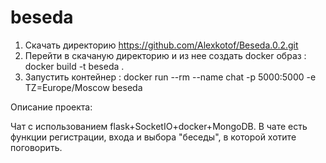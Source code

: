 # beseda
1) Скачать директорию https://github.com/Alexkotof/Beseda.0.2.git
2) Перейти в скачаную директорию и из нее создать docker образ : docker build -t beseda .
3) Запустить контейнер : docker run --rm --name chat -p 5000:5000 -e TZ=Europe/Moscow beseda

Описание проекта:

Чат с использованием flask+SocketIO+docker+MongoDB.
В чате есть функции регистрации, входа и выбора "беседы", в которой хотите поговорить.

